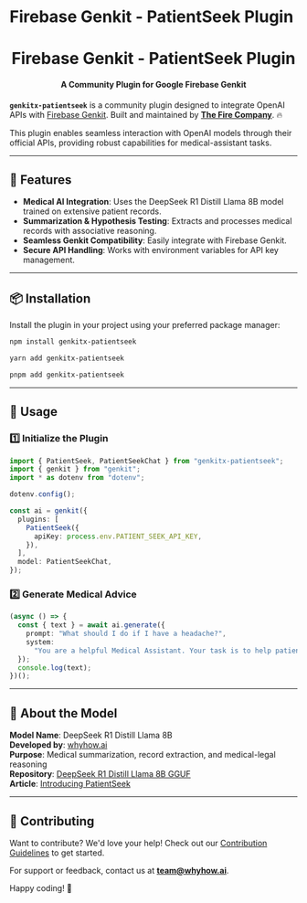 # Firebase Genkit - PatientSeek Plugin

<h1 align="center">Firebase Genkit - PatientSeek Plugin</h1>

<h4 align="center">A Community Plugin for Google Firebase Genkit</h4>

**`genkitx-patientseek`** is a community plugin designed to integrate OpenAI APIs with [Firebase Genkit](https://github.com/firebase/genkit). Built and maintained by [**The Fire Company**](https://github.com/TheFireCo). 🔥

This plugin enables seamless interaction with OpenAI models through their official APIs, providing robust capabilities for medical-assistant tasks.

---

## 🚀 Features

- **Medical AI Integration**: Uses the DeepSeek R1 Distill Llama 8B model trained on extensive patient records.
- **Summarization & Hypothesis Testing**: Extracts and processes medical records with associative reasoning.
- **Seamless Genkit Compatibility**: Easily integrate with Firebase Genkit.
- **Secure API Handling**: Works with environment variables for API key management.

---

## 📦 Installation

Install the plugin in your project using your preferred package manager:

```sh
npm install genkitx-patientseek
```

```sh
yarn add genkitx-patientseek
```

```sh
pnpm add genkitx-patientseek
```

---

## 🔧 Usage

### 1️⃣ Initialize the Plugin

```typescript
import { PatientSeek, PatientSeekChat } from "genkitx-patientseek";
import { genkit } from "genkit";
import * as dotenv from "dotenv";

dotenv.config();

const ai = genkit({
  plugins: [
    PatientSeek({
      apiKey: process.env.PATIENT_SEEK_API_KEY,
    }),
  ],
  model: PatientSeekChat,
});
```

### 2️⃣ Generate Medical Advice

```typescript
(async () => {
  const { text } = await ai.generate({
    prompt: "What should I do if I have a headache?",
    system:
      "You are a helpful Medical Assistant. Your task is to help patients find the best doctors and clinics.",
  });
  console.log(text);
})();
```

---

## 📖 About the Model

**Model Name**: DeepSeek R1 Distill Llama 8B  
**Developed by**: [whyhow.ai](https://unsloth.ai/blog/deepseek-r1)  
**Purpose**: Medical summarization, record extraction, and medical-legal reasoning  
**Repository**: [DeepSeek R1 Distill Llama 8B GGUF](https://huggingface.co/unsloth/DeepSeek-R1-Distill-Llama-8B-GGUF)  
**Article**: [Introducing PatientSeek](https://medium.com/enterprise-rag/introducing-patientseek-the-first-open-source-med-legal-deepseek-reasoning-model-74f98e9608ae)  

---

## 🌟 Contributing

Want to contribute? We'd love your help! Check out our [Contribution Guidelines](https://github.com/TheFireCo/genkit-plugins/blob/main/CONTRIBUTING.md) to get started.

For support or feedback, contact us at **team@whyhow.ai**.

Happy coding! 🚀

